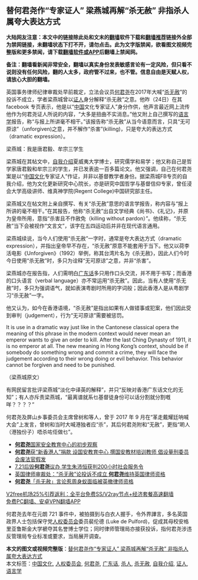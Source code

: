  <h2>替何君尧作“专家证人” 梁燕城再解“杀无赦” 非指杀人 属夸大表达方式</h2> <p class="notice"><b>大陆网友注意：本文中的链接除此处和文末的<a href="https://github.com/bannedbook/fanqiang" >翻墙</a>软件下载和<a href="https://github.com/killgcd/justmysocks/blob/master/README.md">翻墙推荐</a>链接外全部为禁网链接，未翻墙状态下打不开，请勿点击。此为文字版禁闻，欲看图文视频完整版和更多禁闻，请下载<a href="https://github.com/bannedbook/fanqiang">翻墙软件或APP</a>后翻墙上禁闻网。</p><p>备注：翻墙看新闻非常安全，翻墙以真实身份发表敏感言论有一定风险，但只看不说则没有任何风险，翻的人太多，政府管不过来，也不管。信息自由是天赋人权，请放心大胆的翻墙。</b></p>  <div class="entry">  <p>英国事务律师纪律审裁处早前裁定，立法会议员<a href="https://www.bannedbook.org/bnews/tag/%E4%BD%95%E5%90%9B%E5%B0%A7/" class="st_tag internal_tag" rel="tag" title="标签 何君尧 下的日志">何君尧</a>在2017年大喊“<a href="https://www.bannedbook.org/bnews/tag/%E6%9D%80%E6%97%A0%E8%B5%A6/" class="st_tag internal_tag" rel="tag" title="标签 杀无赦 下的日志">杀无赦</a>”的投诉不成立，学者梁燕城曾以<a href="https://www.bannedbook.org/bnews/tag/%E8%AF%81%E4%BA%BA/" class="st_tag internal_tag" rel="tag" title="标签 证人 下的日志">证人</a>身分解释“杀无赦”之意。他昨（24日）在其 facebook 专页表示，他是以“<span class='wp_keywordlink_affiliate'><a href="https://www.bannedbook.org/" title="中国" target="_blank">中国</a></span>文化专家证人”身分作供，他声言最近网上流传他作为何君尧证人所说的内容，“大多是扭曲不实消息。”他又附上自己撰写的<a href="https://www.bannedbook.org/bnews/tag/%E8%AF%AD%E8%A8%80%E5%AD%A6/" class="st_tag internal_tag" rel="tag" title="标签 语言学 下的日志">语言学</a>报告，称“与报上所讲毫不相干。”该报告称“杀无赦”从当今语意而言，只具“无可原谅”（unforgiven)之意，并不解作“杀害”(killing)，只是夸大的表达方式（dramatic expression）。</p> <p>梁燕城：我是唐君毅、牟宗三学生</p> <p>梁燕城在其帖文中，<a href="https://www.bannedbook.org/bnews/tag/%E8%87%AA%E6%88%91%E4%BB%8B%E7%BB%8D/" class="st_tag internal_tag" rel="tag" title="标签 自我介绍 下的日志">自我介绍</a>夏威夷大学博士，研究儒学和易学；他又称自己是哲学家唐君毅和牟宗三的学生，并已发表逾一百多篇论文。他又强调，自己在何君尧案是以“<a href="https://www.bannedbook.org/bnews/tag/%E4%B8%AD%E5%9B%BD%E6%96%87%E5%8C%96/" class="st_tag internal_tag" rel="tag" title="标签 中国文化 下的日志">中国文化</a>专家证人”作证，并非以基督教学者身份。据梁燕城FB专页的自我介绍，他为文化更新研究中心院长，亦是研究中国哲学与基督信仰专家，曾任浸会大学高级讲师、维真神学院(Regent College)中国研究部主任。</p>  <p>梁燕城又在帖文附上亲自撰写、有关“杀无赦”意思的语言学报告，称内容与“报上所讲的毫不相干。”在其报告，他称“杀无赦”出自文学经典《尚书》、《礼记》，并原为皇帝所用，意指“杀害且不作赦免（killing without pardon）”。他续称，“杀无赦”当下会被视作“文言文”，该字在五四运动后并非在现代语言通用。</p> <p>梁燕城续说，当今人们使用“杀无赦”一字时，通常是夸大表达方式（dramatic expression），并指出皇帝早不存在，“杀无赦”原意不能套用于当下。他又以荷李活电影《Unforgiven》（1992）举例，称其台湾片名为《杀无赦》，因此人们今时今日使用“杀无赦”时，多只为诠释“无可原谅”之意，并非“杀害”。</p> <p>梁燕城亦在报告指，人们需明白<a href="https://www.bannedbook.org/bnews/tag/%E5%B9%BF%E4%B8%9C%E8%AF%9D/" class="st_tag internal_tag" rel="tag" title="标签 广东话 下的日志">广东话</a>多只用作口头交流，并不用于书写；而香港的口头语言（verbal language）亦不常运用“杀无赦”。因此，当有人使用“杀无赦”时，多只为强调语气，就如表演粤剧时所用的字词般；因此香港人是从粤剧学习“杀无赦”一字。</p>  <p>他又认为，如今在香港语境，“杀无赦”是指出如果有人做错事或犯案，他们因此受到审判（judgement），行为“无可原谅”需要被惩罚。</p> <p>It is use in a dramatic way just like in the Cantonese classical opera the meaning of this phrase in the modern context would never mean an emperor wants to give an order to kill. After the last Ching Dynasty of 1911, it is no emperor at all. The new meaning in Hong Kong’s context, should be if somebody do something wrong and commit a crime, they will face the judgement according to their wrong doing or evil behavior. This behavior cannot be forgiven and need to be punished.</p> <p>（梁燕城原文）</p>  <p>有网民留言批评梁燕城“淡化中译英的解释”，并只“反映对香港广东话文化的无知”；有人亦斥责梁燕城，“最离谱就系乜基督徒身份可以话分割就分割嘅咩？？？？”</p> <p>何君尧及屏山乡事委员会主席曾树和等人，曾于 2017 年 9 月在“革走戴耀廷呐喊大会”上发言，曾树和当时大喊港独者应“杀”，其后何君尧附和“无赦”，更指“啲人（港独份子）唔杀咗佢做乜”。</p> <ul class='op-related-articles' title='相关阅读'> <li><a href='https://www.bannedbook.org/bnews/comments/20201224/1454098.html' target='_blank'><b>何君尧</b>国家安全教育中心的初步观察</a></li> <li><a href='https://www.bannedbook.org/bnews/comments/20201224/1453754.html' target='_blank'><b>何君尧</b>获“新香港人”捐款 设国安教育中心 撰国安教材培训教师 倡设量刑委员会废法官假发</a></li> <li><a href='https://www.bannedbook.org/bnews/headline/20201222/1452917.html' target='_blank'>7.21后毁<b>何君尧</b>议办 学生朱沛恒获判200小时社会服务令</a></li> <li><a href='https://www.bannedbook.org/bnews/cnnews/hknews/20201219/1450985.html' target='_blank'>英国律师审裁处：“杀无赦”论投诉不成立 <b>何君尧</b>维持英国律师资格</a></li> <li><a href='https://www.bannedbook.org/bnews/baitai/20201101/1424023.html' target='_blank'><b>何君尧</b>「杀无赦」言论惹周身蚁面临被英撤律师资格</a></li> </ul> <p class="texttj"> <a href="https://www.bannedbook.org/forum23/topic22702.html" target="_blank">V2free机场25%引荐返利：全平台免费SS/V2ray节点+经济套餐高速翻墙</a><br/> <a href="https://github.com/bannedbook/fanqiang/wiki/%E7%A6%81%E9%97%BB%E7%BD%91%E5%AE%89%E5%8D%93%E7%BF%BB%E5%A2%99%E6%96%B0%E9%97%BBAPP" target="_blank">免费PC翻墙、安卓VPN翻墙APP</a></p><p>何君尧去年在元朗 721 事件中，被拍摄到与白衣人握手，令外界譁言，多名英国政界人士包括保守党<a href="https://www.bannedbook.org/bnews/tag/%E4%BA%BA%E6%9D%83%E5%A7%94%E5%91%98%E4%BC%9A/" class="st_tag internal_tag" rel="tag" title="标签 人权委员会 下的日志">人权委员会</a>委员裴伦德 (Luke de Pulford)，促成其母校安格里亚鲁斯金大学褫夺其名誉博士学位；同时律师管理局亦接获投诉，指何君尧涉违反管理局专业标准或要求，当局展开调查。</p> <a name='sharetosocial'></a>       <div><b>本文的图文或视频完整版</b>：<a href='https://www.bannedbook.org/bnews/comments/20201226/1454990.html'>替何君尧作“专家证人” 梁燕城再解“杀无赦” 非指杀人 属夸大表达方式</a></div>  </div><!--END ENTRY--> <div class="postfooter"> <div>本文标签：<a href="https://www.bannedbook.org/bnews/tag/%E4%B8%AD%E5%9B%BD%E6%96%87%E5%8C%96/" rel="tag">中国文化</a>, <a href="https://www.bannedbook.org/bnews/tag/%E4%BA%BA%E6%9D%83%E5%A7%94%E5%91%98%E4%BC%9A/" rel="tag">人权委员会</a>, <a href="https://www.bannedbook.org/bnews/tag/%E4%BD%95%E5%90%9B%E5%B0%A7/" rel="tag">何君尧</a>, <a href="https://www.bannedbook.org/bnews/tag/%E5%B9%BF%E4%B8%9C%E8%AF%9D/" rel="tag">广东话</a>, <a href="https://www.bannedbook.org/bnews/tag/%E6%9D%80%E4%BA%BA/" rel="tag">杀人</a>, <a href="https://www.bannedbook.org/bnews/tag/%E6%9D%80%E6%97%A0%E8%B5%A6/" rel="tag">杀无赦</a>, <a href="https://www.bannedbook.org/bnews/tag/%E8%87%AA%E6%88%91%E4%BB%8B%E7%BB%8D/" rel="tag">自我介绍</a>, <a href="https://www.bannedbook.org/bnews/tag/%E8%AF%81%E4%BA%BA/" rel="tag">证人</a>, <a href="https://www.bannedbook.org/bnews/tag/%E8%AF%AD%E8%A8%80%E5%AD%A6/" rel="tag">语言学</a></div>  </div><!--END POSTFOOTER--> 